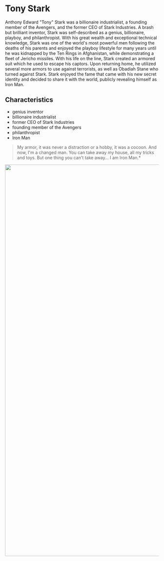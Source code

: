 # Tony Stark

Anthony Edward "Tony" Stark was a billionaire industrialist, a founding member of the Avengers, and the former CEO of Stark Industries. A brash but brilliant inventor, Stark was self-described as a genius, billionaire, playboy, and philanthropist. With his great wealth and exceptional technical knowledge, Stark was one of the world's most powerful men following the deaths of his parents and enjoyed the playboy lifestyle for many years until he was kidnapped by the Ten Rings in Afghanistan, while demonstrating a fleet of Jericho missiles. With his life on the line, Stark created an armored suit which he used to escape his captors. Upon returning home, he utilized several more armors to use against terrorists, as well as Obadiah Stane who turned against Stark. Stark enjoyed the fame that came with his new secret identity and decided to share it with the world, publicly revealing himself as Iron Man. 

## Characteristics
* genius inventor
* billionaire industrialist
* former CEO of Stark Industries
* founding member of the Avengers
* philanthropist
* Iron Man

> My armor, it was never a distraction or a hobby, it was a cocoon. And now, I'm a changed man. You can take away my house, all my tricks and toys. But one thing you can't take away... I am Iron Man.*

<img src="https://vignette.wikia.nocookie.net/marvelcinematicuniverse/images/3/35/IronMan-EndgameProfile.jpg" width="1280"/>